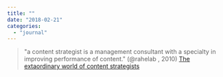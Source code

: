 ```yaml
---
title: ""
date: "2018-02-21"
categories: 
  - "journal"
---
```


> "a content strategist is a management consultant with a specialty in improving performance of content." (@rahelab , 2010) [The extaordinary world of content strategists](http://intentionaldesign.ca/2010/06/09/world-of-content-strategists/)
